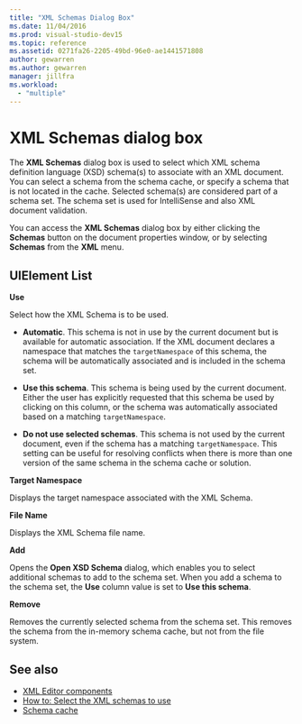 ```yaml
---
title: "XML Schemas Dialog Box"
ms.date: 11/04/2016
ms.prod: visual-studio-dev15
ms.topic: reference
ms.assetid: 0271fa26-2205-49bd-96e0-ae1441571808
author: gewarren
ms.author: gewarren
manager: jillfra
ms.workload:
  - "multiple"
---
```

# XML Schemas dialog box

The **XML Schemas** dialog box is used to select which XML schema definition language (XSD) schema(s) to associate with an XML document. You can select a schema from the schema cache, or specify a schema that is not located in the cache. Selected schema(s) are considered part of a schema set. The schema set is used for IntelliSense and also XML document validation.

You can access the **XML Schemas** dialog box by either clicking the **Schemas** button on the document properties window, or by selecting **Schemas** from the **XML** menu.

## UIElement List
 **Use**

 Select how the XML Schema is to be used.

-   **Automatic**. This schema is not in use by the current document but is available for automatic association. If the XML document declares a namespace that matches the `targetNamespace` of this schema, the schema will be automatically associated and is included in the schema set.

-   **Use this schema**. This schema is being used by the current document. Either the user has explicitly requested that this schema be used by clicking on this column, or the schema was automatically associated based on a matching `targetNamespace`.

-   **Do not use selected schemas**. This schema is not used by the current document, even if the schema has a matching `targetNamespace`. This setting can be useful for resolving conflicts when there is more than one version of the same schema in the schema cache or solution.

**Target Namespace**

Displays the target namespace associated with the XML Schema.

**File Name**

Displays the XML Schema file name.

**Add**

Opens the **Open XSD Schema** dialog, which enables you to select additional schemas to add to the schema set. When you add a schema to the schema set, the **Use** column value is set to **Use this schema**.

**Remove**

Removes the currently selected schema from the schema set. This removes the schema from the in-memory schema cache, but not from the file system.

## See also

- [XML Editor components](../xml-tools/xml-editor-components.md)
- [How to: Select the XML schemas to use](../xml-tools/how-to-select-the-xml-schemas-to-use.md)
- [Schema cache](../xml-tools/schema-cache.md)